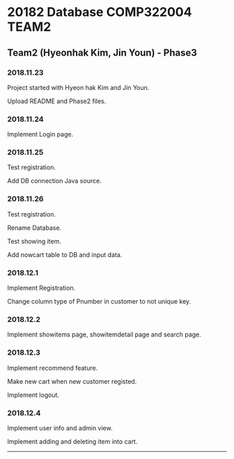 # 20182 Database COMP322004 TEAM2

## Team2 (Hyeonhak Kim, Jin Youn) - Phase3

### 2018.11.23 

Project started with Hyeon hak Kim and Jin Youn.

Upload README and Phase2 files.

### 2018.11.24

Implement Login page.

### 2018.11.25

Test registration.

Add DB connection Java source.

### 2018.11.26

Test registration.

Rename Database.

Test showing item.

Add nowcart table to DB and input data.

### 2018.12.1

Implement Registration.

Change column type of Pnumber in customer to not unique key.

### 2018.12.2

Implement showitems page, showitemdetail page and search page.

### 2018.12.3

Implement recommend feature.

Make new cart when new customer registed.

Implement logout.

### 2018.12.4

Implement user info and admin view.

Implement adding and deleting item into cart.

-----------------
